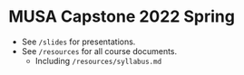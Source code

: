 # MUSA Capstone 2022 Spring

- See `/slides` for presentations.
- See `/resources` for all course documents.
  - Including `/resources/syllabus.md`

